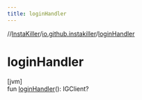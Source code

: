 ```yaml
---
title: loginHandler
---
```

//[InstaKiller](../../index.html)/[io.github.instakiller](index.html)/[loginHandler](login-handler.html)



# loginHandler



[jvm]\
fun [loginHandler](login-handler.html)(): IGClient?




